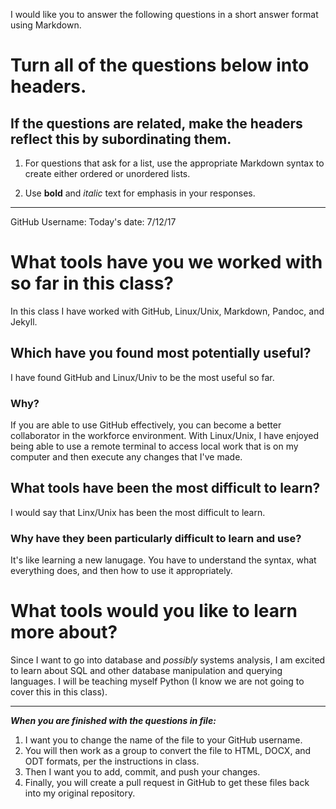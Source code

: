 I would like you to answer the following questions in a short answer format using Markdown. 

# Turn all of the questions below into headers. 

## If the questions are related, make the headers reflect this by subordinating them.  

1. For questions that ask for a list, use the appropriate Markdown syntax to create either ordered or unordered lists. 

2. Use **bold** and *italic* text for emphasis in your responses.

* * *

GitHub Username: 
Today's date: 7/12/17

# What tools have you we worked with so far in this class?
In this class I have worked with GitHub, Linux/Unix, Markdown, Pandoc, and Jekyll.

## Which have you found most potentially useful? 
I have found GitHub and Linux/Univ to be the most useful so far.

### Why?
If you are able to use GitHub effectively, you can become a better collaborator in the workforce environment. 
With Linux/Unix, I have enjoyed being able to use a remote terminal to access local work that is on my computer and then execute any changes that I've made.

## What tools have been the most difficult to learn? 
I would say that Linx/Unix has been the most difficult to learn.

### Why have they been particularly difficult to learn and use?
It's like learning a new lanugage. You have to understand the syntax, what everything does, and then how to use it appropriately.

# What tools would you like to learn more about?
Since I want to go into database and *possibly* systems analysis, I am excited to learn about SQL and other database manipulation and querying languages.
I will be teaching myself Python (I know we are not going to cover this in this class).

* * * 

***When you are finished with the questions in file:*** 

1. I want you to change the name of the file to your GitHub username. 
2. You will then work as a group to convert the file to HTML, DOCX, and ODT formats, per the instructions in  class. 
3. Then I want you to add, commit, and push your changes. 
4. Finally, you will create a pull request in GitHub to get these files back into my original repository. 
